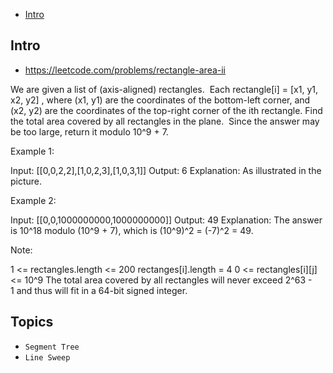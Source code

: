 - [Intro](#intro)

## Intro

- https://leetcode.com/problems/rectangle-area-ii

We are given a list of (axis-aligned) rectangles.  Each rectangle[i] = [x1, y1, x2, y2] , where (x1, y1) are the coordinates of the bottom-left corner, and (x2, y2) are the coordinates of the top-right corner of the ith rectangle.
Find the total area covered by all rectangles in the plane.  Since the answer may be too large, return it modulo 10^9 + 7.

Example 1:

Input: [[0,0,2,2],[1,0,2,3],[1,0,3,1]]
Output: 6
Explanation: As illustrated in the picture.

Example 2:

Input: [[0,0,1000000000,1000000000]]
Output: 49
Explanation: The answer is 10^18 modulo (10^9 + 7), which is (10^9)^2 = (-7)^2 = 49.

Note:

1 <= rectangles.length <= 200
rectanges[i].length = 4
0 <= rectangles[i][j] <= 10^9
The total area covered by all rectangles will never exceed 2^63 - 1 and thus will fit in a 64-bit signed integer.


## Topics

- `Segment Tree`
- `Line Sweep`


